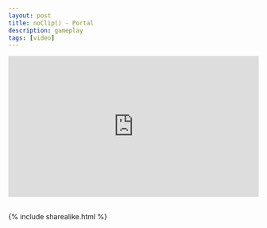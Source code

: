 ```yaml
---
layout: post
title: noClip() - Portal
description: gameplay
tags: [video]
---
```


<div style="padding:56.25% 0 0 0;position:relative;"><iframe src="https://player.vimeo.com/video/416614696?autoplay=1&color=ffffff&byline=0&portrait=0" style="position:absolute;top:0;left:0;width:100%;height:100%;" frameborder="0" allow="autoplay; fullscreen" allowfullscreen></iframe></div><script src="https://player.vimeo.com/api/player.js"></script>

<br>

{% include sharealike.html %}
